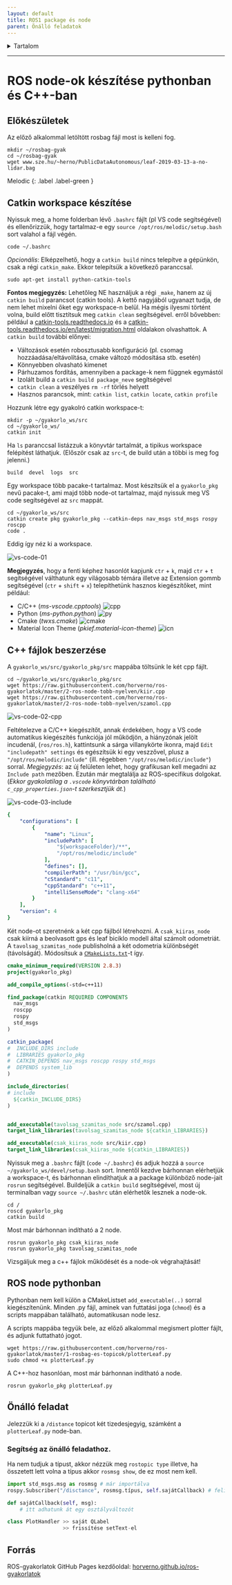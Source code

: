 ```yaml
---
layout: default
title: ROS1 package és node
parent: Önálló feladatok
---
```


 

<details markdown="block">
  <summary>
    Tartalom
  </summary>
  {: .text-delta }
1. TOC
{:toc}
</details>

---



# ROS node-ok készítése pythonban és C++-ban

## Előkészületek

Az előző alkalommal letöltött rosbag fájl most is kelleni fog.

```
mkdir ~/rosbag-gyak
cd ~/rosbag-gyak
wget www.sze.hu/~herno/PublicDataAutonomous/leaf-2019-03-13-a-no-lidar.bag
```

Melodic
{: .label .label-green }

## Catkin workspace készítése
Nyissuk meg, a home folderban lévő `.bashrc` fájlt (pl VS code segítségével) és ellenőrizzük, hogy tartalmaz-e egy `source /opt/ros/melodic/setup.bash` sort valahol a fájl végén.

```
code ~/.bashrc
```

*Opcionális*: Elképzelhető, hogy a `catkin build` nincs telepítve a gépünkön, csak a régi `catkin_make`. Ekkor telepítsük a következő paranccsal.
```
sudo apt-get install python-catkin-tools
```
**Fontos megjegyzés:** Lehetőleg NE használjuk a régi `_make`, hanem az új `catkin build` parancsot (catkin tools). A kettő nagyjából ugyanazt tudja, de nem lehet mixelni őket egy workspace-n belül. Ha mégis ilyesmi történt volna, build előtt tisztítsuk meg `catkin clean` segítségével. erről bővebben: például a [catkin-tools.readthedocs.io](https://catkin-tools.readthedocs.io/) és a 
[catkin-tools.readthedocs.io/en/latest/migration.html](https://catkin-tools.readthedocs.io/en/latest/migration.html) oldalakon olvashattok.
A `catkin build` további előnyei:
- Változások esetén robosztusabb konfiguráció (pl. csomag hozzáadása/eltávolítása, cmake változó módosítása stb. esetén)
- Könnyebben olvasható kimenet
- Párhuzamos fordítás, amennyiben a package-k nem függnek egymástól
- Izolált build a `catkin build package_neve` segítségével
- `catkin clean` a veszélyes `rm -rf` törlés helyett
- Hasznos parancsok, mint: `catkin list`, `catkin locate`, `catkin profile`

Hozzunk létre egy gyakolró catkin workspace-t:

```
mkdir -p ~/gyakorlo_ws/src
cd ~/gyakorlo_ws/
catkin init
```

Ha `ls` paranccsal listázzuk a könyvtár tartalmát, a tipikus workspace felépítést láthatjuk. (Először csak az `src`-t, de build után a többi is meg fog jelenni.)

```
build  devel  logs  src
```
Egy workspace több pacake-t tartalmaz.
Most készítsük el a `gyakorlo_pkg` nevű pacake-t, ami majd több node-ot tartalmaz, majd nyissuk meg VS code segítségével az `src` mappát.

```
cd ~/gyakorlo_ws/src
catkin create pkg gyakorlo_pkg --catkin-deps nav_msgs std_msgs rospy roscpp
code .
```
Eddig így néz ki a workspace.

![vs-code-01](https://raw.githubusercontent.com/horverno/ros-gyakorlatok/master/2-ros-node-tobb-nyelven/vs-code-01.png)

**Megjegyzés**, hogy a fenti képhez hasonlót kapjunk `ctr` + `k`, majd `ctr` + `t` segítségével válthatunk egy világosabb témára illetve az Extension gommb segítségével (`ctr` + `shift` + `x`) telepíthetünk hasznos kiegészítőket, mint például:

- C/C++ (_ms-vscode.cpptools_) ![cpp](https://raw.githubusercontent.com/horverno/ros-gyakorlatok/master/2-ros-node-tobb-nyelven/vs-cpp-ext.png)
- Python (_ms-python.python_) ![py](https://raw.githubusercontent.com/horverno/ros-gyakorlatok/master/2-ros-node-tobb-nyelven/vs-py-ext.png)
- Cmake (_twxs.cmake_) ![cmake](https://raw.githubusercontent.com/horverno/ros-gyakorlatok/master/2-ros-node-tobb-nyelven/vs-cmake-ext.png)
- Material Icon Theme (_pkief.material-icon-theme_) ![icn](https://raw.githubusercontent.com/horverno/ros-gyakorlatok/master/2-ros-node-tobb-nyelven/vs-icon-ext.png)

## C++ fájlok beszerzése

A `gyakorlo_ws/src/gyakorlo_pkg/src` mappába töltsünk le két cpp fájlt.

```
cd ~/gyakorlo_ws/src/gyakorlo_pkg/src
wget https://raw.githubusercontent.com/horverno/ros-gyakorlatok/master/2-ros-node-tobb-nyelven/kiir.cpp
wget https://raw.githubusercontent.com/horverno/ros-gyakorlatok/master/2-ros-node-tobb-nyelven/szamol.cpp
```

![vs-code-02-cpp](https://raw.githubusercontent.com/horverno/ros-gyakorlatok/master/2-ros-node-tobb-nyelven/vs-code-02.png)



Feltételezve a C/C++  kiegészítőt, annak érdekében, hogy a VS code automatikus kiegészítés funkciója jól működjön, a hiányzónak jelölt incudenál, (`ros/ros.h`), kattintsunk a sárga villanykörte ikonra, majd `Edit "includepath" settings` és egészítsük ki egy veszzővel, plusz a `"/opt/ros/melodic/include"` (ill. régebben `"/opt/ros/melodic/include"`) sorral. *Megjegyzés*: az új felületen lehet, hogy grafikusan kell megadni az `Include path` mezőben. Ezután már megtalálja az ROS-specifikus dolgokat. (_Ekkor gyakolatilag a `.vscode` könyvtárban található `c_cpp_properties.json`-t szerkesztjük át._)

![vs-code-03-include](https://raw.githubusercontent.com/horverno/ros-gyakorlatok/master/2-ros-node-tobb-nyelven/vs-code-03.png)


``` yaml
{
    "configurations": [
        {
            "name": "Linux",
            "includePath": [
                "${workspaceFolder}/**",
                "/opt/ros/melodic/include"
            ],
            "defines": [],
            "compilerPath": "/usr/bin/gcc",
            "cStandard": "c11",
            "cppStandard": "c++11",
            "intelliSenseMode": "clang-x64"
        }
    ],
    "version": 4
}
```

Két node-ot szeretnénk a két cpp fájlból létrehozni. 
A `csak_kiiras_node` csak kiírná a beolvasott gps és leaf biciklo modell által számolt odometriát.
A `tavolsag_szamitas_node` publisholná a két odometria különbségét (távolságát).
Módosítsuk a [`CMakeLists.txt`](CMakeLists.txt)-t így.

``` cmake
cmake_minimum_required(VERSION 2.8.3)
project(gyakorlo_pkg)

add_compile_options(-std=c++11)

find_package(catkin REQUIRED COMPONENTS
  nav_msgs
  roscpp
  rospy
  std_msgs
)

catkin_package(
#  INCLUDE_DIRS include
#  LIBRARIES gyakorlo_pkg
#  CATKIN_DEPENDS nav_msgs roscpp rospy std_msgs
#  DEPENDS system_lib
)

include_directories(
# include
  ${catkin_INCLUDE_DIRS}
)


add_executable(tavolsag_szamitas_node src/szamol.cpp)
target_link_libraries(tavolsag_szamitas_node ${catkin_LIBRARIES})

add_executable(csak_kiiras_node src/kiir.cpp)
target_link_libraries(csak_kiiras_node ${catkin_LIBRARIES})

```

Nyissuk meg a `.bashrc` fájlt (`code ~/.bashrc`) és adjuk hozzá a `source ~/gyakorlo_ws/devel/setup.bash` sort. Innentől kezdve bárhonnan elérhetjük a workspace-t, és bárhonnan elindíthatjuk a a package különböző node-jait `rosrun` segítségével. 
Buildeljük a `catkin build` segítségével, most új terminalban vagy `source ~/.bashrc` után elérhetők lesznek a node-ok. 

```
cd /
roscd gyakorlo_pkg
catkin build
```

Most már bárhonnan indítható a 2 node.

```
rosrun gyakorlo_pkg csak_kiiras_node
rosrun gyakorlo_pkg tavolsag_szamitas_node
```

Vizsgáljuk meg a c++ fájlok működését és a node-ok végrahajtását!

## ROS node pythonban

Pythonban nem kell külön a CMakeListset `add_executable(..)` sorral kiegészítenünk. Minden .py fájl, aminek van futtatási joga (`chmod`) és a scripts mappában található, automatikusan node lesz.

A scripts mappába tegyük bele, az előző alkalommal megismert plotter fájlt, és adjunk futtatható jogot.

```
wget https://raw.githubusercontent.com/horverno/ros-gyakorlatok/master/1-rosbag-es-topicok/plotterLeaf.py
sudo chmod +x plotterLeaf.py
```

A C++-hoz hasonlóan, most már bárhonnan indítható a node.

```
rosrun gyakorlo_pkg plotterLeaf.py
```

## Önálló feladat

Jelezzük ki a `/distance` topicot két tizedesjegyig, számként a `plotterLeaf.py` node-ban.

### Segítség az önálló feladathoz.

Ha nem tudjuk a típust, akkor nézzük meg `rostopic type` illetve, ha összetett lett volna a típus akkor `rosmsg show`, de ez most nem kell.

``` python 
import std_msgs.msg as rosmsg # már importálva
rospy.Subscriber("/disctance", rosmsg.típus, self.sajátCallback) # feliratkozás

def sajátCallback(self, msg):
    # itt adhatunk át egy osztályváltozót

class PlotHandler >> saját QLabel
                  >> frissítése setText-el

```


## Forrás

ROS-gyakorlatok GitHub Pages kezdőoldal: 
[horverno.github.io/ros-gyakorlatok](https://horverno.github.io/ros-gyakorlatok/)